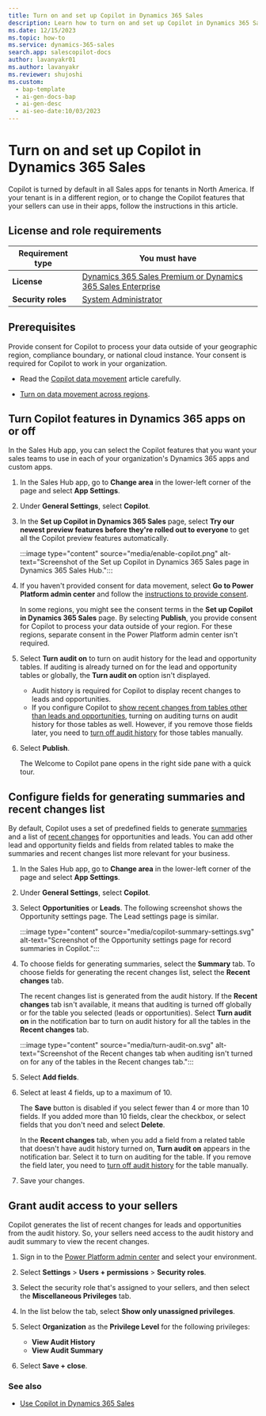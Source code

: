 ```yaml
---
title: Turn on and set up Copilot in Dynamics 365 Sales
description: Learn how to turn on and set up Copilot in Dynamics 365 Sales so that your sales team can get summaries of their contact and lead records, catch up on recent changes, and prepare for meetings.
ms.date: 12/15/2023
ms.topic: how-to
ms.service: dynamics-365-sales
search.app: salescopilot-docs
author: lavanyakr01
ms.author: lavanyakr
ms.reviewer: shujoshi
ms.custom:
  - bap-template
  - ai-gen-docs-bap
  - ai-gen-desc
  - ai-seo-date:10/03/2023
---
```



# Turn on and set up Copilot in Dynamics 365 Sales

Copilot is turned by default in all Sales apps for tenants in North America. If your tenant is in a different region, or to change the Copilot features that your sellers can use in their apps, follow the instructions in this article.

## License and role requirements

| Requirement type | You must have |
|-----------------------|---------|
| **License** | [Dynamics 365 Sales Premium or Dynamics 365 Sales Enterprise](https://dynamics.microsoft.com/sales/pricing/) |
| **Security roles** | [System Administrator](security-roles-for-sales.md) |

## Prerequisites

Provide consent for Copilot to process your data outside of your geographic region, compliance boundary, or national cloud instance. Your consent is required for Copilot to work in your organization.

- Read the [Copilot data movement](sales-copilot-data-movement.md) article carefully.

- [Turn on data movement across regions](/power-platform/admin/geographical-availability-copilot#enable-data-movement-across-regions).

## Turn Copilot features in Dynamics 365 apps on or off

In the Sales Hub app, you can select the Copilot features that you want your sales teams to use in each of your organization's Dynamics 365 apps and custom apps.

1. In the Sales Hub app, go to **Change area** in the lower-left corner of the page and select **App Settings**.

1. Under **General Settings**, select **Copilot**.

1. In the **Set up Copilot in Dynamics 365 Sales** page, select **Try our newest preview features before they're rolled out to everyone** to get all the Copilot preview features automatically.

   :::image type="content" source="media/enable-copilot.png" alt-text="Screenshot of the Set up Copilot in Dynamics 365 Sales page in Dynamics 365 Sales Hub.":::

1. If you haven't provided consent for data movement, select **Go to Power Platform admin center** and follow the [instructions to provide consent](/power-platform/admin/geographical-availability-copilot).

    In some regions, you might see the consent terms in the **Set up Copilot in Dynamics 365 Sales** page. By selecting **Publish**, you provide consent for Copilot to process your data outside of your region. For these regions, separate consent in the Power Platform admin center isn't required.

1. Select **Turn audit on** to turn on audit history for the lead and opportunity tables. If auditing is already turned on for the lead and opportunity tables or globally, the **Turn audit on** option isn't displayed.

    - Audit history is required for Copilot to display recent changes to leads and opportunities.
    - If you configure Copilot to [show recent changes from tables other than leads and opportunities](#configure-fields-for-generating-summaries-and-recent-changes-list), turning on auditing turns on audit history for those tables as well. However, if you remove those fields later, you need to [turn off audit history](/power-platform/admin/manage-dataverse-auditing#enable-or-disable-auditing-for-an-entity) for those tables manually.

1. Select **Publish**.

    The Welcome to Copilot pane opens in the right side pane with a quick tour.

## Configure fields for generating summaries and recent changes list

By default, Copilot uses a set of predefined fields to generate [summaries](copilot-get-information.md#summarize-a-lead-or-opportunity) and a list of [recent changes](copilot-ask-questions.md#get-recent-changes-to-a-lead-or-opportunity) for opportunities and leads. You can add other lead and opportunity fields and fields from related tables to make the summaries and recent changes list more relevant for your business.

1. In the Sales Hub app, go to **Change area** in the lower-left corner of the page and select **App Settings**.

1. Under **General Settings**, select **Copilot**.

1. Select **Opportunities** or **Leads**. The following screenshot shows the Opportunity settings page. The Lead settings page is similar.

    :::image type="content" source="media/copilot-summary-settings.svg" alt-text="Screenshot of the Opportunity settings page for record summaries in Copilot.":::

1. To choose fields for generating summaries, select the **Summary** tab. To choose fields for generating the recent changes list, select the **Recent changes** tab.

    The recent changes list is generated from the audit history. If the **Recent changes** tab isn't available, it means that auditing is turned off globally or for the table you selected (leads or opportunities). Select **Turn audit on** in the notification bar to turn on audit history for all the tables in the **Recent changes** tab.

    :::image type="content" source="media/turn-audit-on.svg" alt-text="Screenshot of the Recent changes tab when auditing isn't turned on for any of the tables in the Recent changes tab.":::

1. Select **Add fields**.

1. Select at least 4 fields, up to a maximum of 10.

    The **Save** button is disabled if you select fewer than 4 or more than 10 fields. If you added more than 10 fields, clear the checkbox, or select fields that you don't need and select **Delete**.

    In the **Recent changes** tab, when you add a field from a related table that doesn't have audit history turned on, **Turn audit on** appears in the notification bar. Select it to turn on auditing for the table. If you remove the field later, you need to [turn off audit history](/power-platform/admin/manage-dataverse-auditing#enable-or-disable-auditing-for-an-entity) for the table manually.

1. Save your changes.

## Grant audit access to your sellers

Copilot generates the list of recent changes for leads and opportunities from the audit history. So, your sellers need access to the audit history and audit summary to view the recent changes.

1. Sign in to the [Power Platform admin center](https://admin.powerplatform.microsoft.com) and select your environment.

1. Select **Settings** > **Users + permissions** > **Security roles**.

1. Select the security role that's assigned to your sellers, and then select the **Miscellaneous Privileges** tab.

1. In the list below the tab, select **Show only unassigned privileges**.

1. Select **Organization** as the **Privilege Level** for the following privileges:

    - **View Audit History**
    - **View Audit Summary**

1. Select **Save + close**.


### See also

- [Use Copilot in Dynamics 365 Sales](use-sales-copilot.md)
